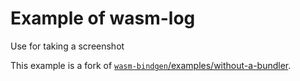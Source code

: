 # Example of wasm-log

Use for taking a screenshot

This example is a fork of [`wasm-bindgen`/examples/without-a-bundler](https://github.com/rustwasm/wasm-bindgen/tree/master/examples/without-a-bundler).
